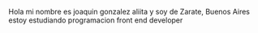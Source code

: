 Hola
mi nombre es joaquin gonzalez aliita y soy de Zarate, Buenos Aires
estoy estudiando programacion front end developer

